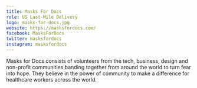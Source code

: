 ```yaml
---
title: Masks For Docs
role: US Last-Mile Delivery
logo: masks-for-docs.jpg
website: https://masksfordocs.com/
facebook: MasksForDocs
twitter: masksfordocs
instagram: masksfordocs
---
```


Masks for Docs consists of volunteers from the tech, business, design and
non-profit communities banding together from around the world to turn fear into
hope. They believe in the power of community to make a difference for healthcare
workers across the world.
